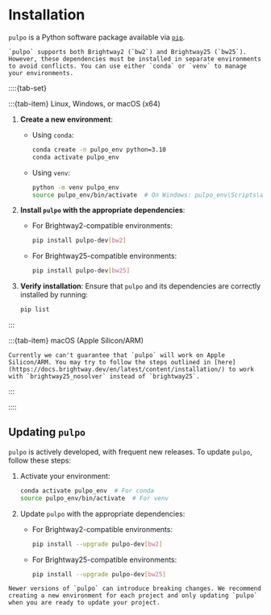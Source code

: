# Installation

`pulpo` is a Python software package available via [`pip`](https://pypi.org/project/pip/).

```{note}
`pulpo` supports both Brightway2 (`bw2`) and Brightway25 (`bw25`). However, these dependencies must be installed in separate environments to avoid conflicts. You can use either `conda` or `venv` to manage your environments.
```

::::{tab-set}

:::{tab-item} Linux, Windows, or macOS (x64)

1. **Create a new environment**:
   - Using `conda`:
     ```bash
     conda create -n pulpo_env python=3.10
     conda activate pulpo_env
     ```
   - Using `venv`:
     ```bash
     python -m venv pulpo_env
     source pulpo_env/bin/activate  # On Windows: pulpo_env\Scripts\activate
     ```

2. **Install `pulpo` with the appropriate dependencies**:
   - For Brightway2-compatible environments:
     ```bash
     pip install pulpo-dev[bw2]
     ```
   - For Brightway25-compatible environments:
     ```bash
     pip install pulpo-dev[bw25]
     ```

3. **Verify installation**:
   Ensure that `pulpo` and its dependencies are correctly installed by running:
   ```bash
   pip list
   ```

:::

:::{tab-item} macOS (Apple Silicon/ARM)

```{note}
Currently we can't guarantee that `pulpo` will work on Apple Silicon/ARM. You may try to follow the steps outlined in [here](https://docs.brightway.dev/en/latest/content/installation/) to work with `brightway25_nosolver` instead of `brightway25`.
```

:::

::::

## Updating `pulpo`

`pulpo` is actively developed, with frequent new releases. To update `pulpo`, follow these steps:

1. Activate your environment:
   ```bash
   conda activate pulpo_env  # For conda
   source pulpo_env/bin/activate  # For venv
   ```

2. Update `pulpo` with the appropriate dependencies:
   - For Brightway2-compatible environments:
     ```bash
     pip install --upgrade pulpo-dev[bw2]
     ```
   - For Brightway25-compatible environments:
     ```bash
     pip install --upgrade pulpo-dev[bw25]
     ```

```{warning}
Newer versions of `pulpo` can introduce breaking changes. We recommend creating a new environment for each project and only updating `pulpo` when you are ready to update your project.
```
